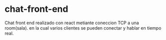 # chat-front-end
Chat front end realizado con react metiante coneccion TCP a una room(sala).  en la cual varios clientes se pueden conectar y hablar en tiempo real.
